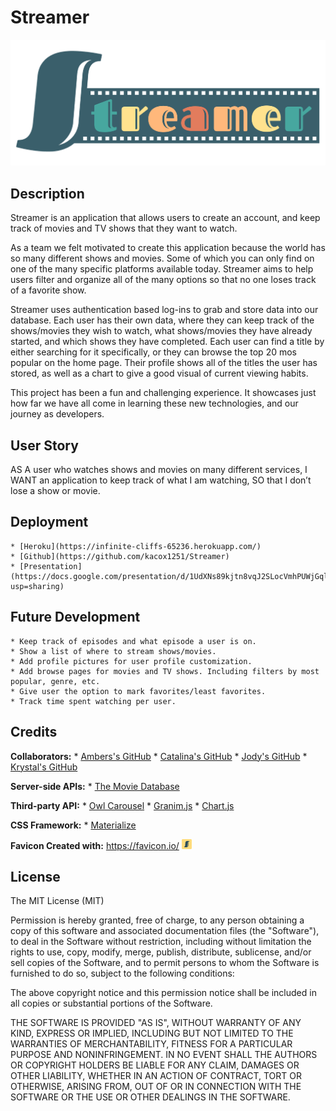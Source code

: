 # Streamer

![Image of Logo](./public/assets/img/streamer-logo.png)

## Description 
Streamer is an application that allows users to create an account, 
and keep track of movies and TV shows that they want to watch.

As a team we felt motivated to create this application because the world has so many different shows and movies. 
Some of which you can only find on one of the many specific platforms available today. Streamer aims to help users filter and organize
all of the many options so that no one loses track of a favorite show.

Streamer uses authentication based log-ins to grab and store data into our database. 
Each user has their own data, where they can keep track of the shows/movies they wish to watch, 
what shows/movies they have already started, and which shows they have completed.
Each user can find a title by either searching for it specifically, or they can browse the top 20
mos popular on the home page. Their profile shows all of the titles the user has stored, as well as a chart to give a good visual
of current viewing habits.

This project has been a fun and challenging experience. It showcases just how far we have all come
in learning these new technologies, and our journey as developers.


## User Story 
AS A user who watches shows and movies on many different services, 
I WANT an application to keep track of what I am watching, 
SO that I don’t lose a show or movie.



## Deployment 
    * [Heroku](https://infinite-cliffs-65236.herokuapp.com/)
    * [Github](https://github.com/kacox1251/Streamer)
    * [Presentation](https://docs.google.com/presentation/d/1UdXNs89kjtn8vqJ2SLocVmhPUWjGqlNWaOq3ye4Sc0A/edit?usp=sharing)


## Future Development 
    * Keep track of episodes and what episode a user is on.
    * Show a list of where to stream shows/movies.
    * Add profile pictures for user profile customization.
    * Add browse pages for movies and TV shows. Including filters by most popular, genre, etc.
    * Give user the option to mark favorites/least favorites.
    * Track time spent watching per user.




## Credits

__Collaborators:__
    * [Ambers's GitHub](https://github.com/ambernina)
    * [Catalina's GitHub](https://github.com/catalinarose1361)
    * [Jody's GitHub](https://github.com/missjody)
    * [Krystal's GitHub](https://github.com/kacox1251)

__Server-side APIs:__
    * [The Movie Database](https://www.themoviedb.org/)

__Third-party API:__
    * [Owl Carousel](https://owlcarousel2.github.io/OwlCarousel2/)
    * [Granim.js](https://sarcadass.github.io/granim.js/index.html)
    * [Chart.js](https://www.chartjs.org/)

__CSS Framework:__
    * [Materialize](https://materializecss.com/)

__Favicon Created with:__
https://favicon.io/
![Favicon](./public/assets/img/favicon_io/favicon-16x16.png) 


## License

The MIT License (MIT)

Permission is hereby granted, free of charge, to any person obtaining a copy
of this software and associated documentation files (the "Software"), to deal
in the Software without restriction, including without limitation the rights
to use, copy, modify, merge, publish, distribute, sublicense, and/or sell
copies of the Software, and to permit persons to whom the Software is
furnished to do so, subject to the following conditions:

The above copyright notice and this permission notice shall be included in all
copies or substantial portions of the Software.

THE SOFTWARE IS PROVIDED "AS IS", WITHOUT WARRANTY OF ANY KIND, EXPRESS OR
IMPLIED, INCLUDING BUT NOT LIMITED TO THE WARRANTIES OF MERCHANTABILITY,
FITNESS FOR A PARTICULAR PURPOSE AND NONINFRINGEMENT. IN NO EVENT SHALL THE
AUTHORS OR COPYRIGHT HOLDERS BE LIABLE FOR ANY CLAIM, DAMAGES OR OTHER
LIABILITY, WHETHER IN AN ACTION OF CONTRACT, TORT OR OTHERWISE, ARISING FROM,
OUT OF OR IN CONNECTION WITH THE SOFTWARE OR THE USE OR OTHER DEALINGS IN THE
SOFTWARE.
